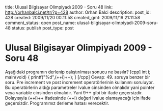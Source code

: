 title: Ulusal Bilgisayar Olimpiyadı 2009 - Soru 48
link: http://orhanbalci.net/tr/?p=428
author: Orhan Balci
description: 
post_id: 428
created: 2009/11/20 00:11:58
created_gmt: 2009/11/19 21:11:58
comment_status: open
post_name: ulusal-bilgisayar-olimpiyadi-2009-soru-48
status: publish
post_type: post

# Ulusal Bilgisayar Olimpiyadı 2009 - Soru 48

Aşağıdaki programın derlenip calıştırılması sonucu ne basılır? [cpp] int i; main(void) { printf("%d",(++i)++); } [/cpp] Cevap: 49. soruya benzer bir soru. Pre increment ve post increment operatörlerinin kullanımı soruluyor. Bu operatörlerin aldığı parametreler lvalue cinsinden olmalıdır yani pointer veya variable cinsinden olmalıdır. Yani 9++ gibi bir ifade geçersizdir. Dolayısıyla (++i)++ ifadesinde (++i) değeri lvalue olamayacağı için ifade geçersizdir. Programımız derleme hatası verecektir.
